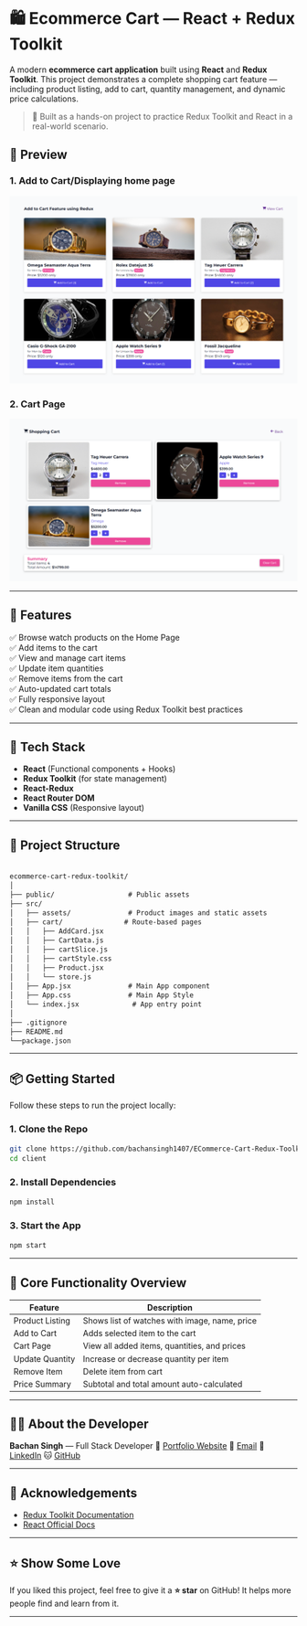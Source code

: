 
# 🛍️ Ecommerce Cart — React + Redux Toolkit

A modern **ecommerce cart application** built using **React** and **Redux Toolkit**. This project demonstrates a complete shopping cart feature — including product listing, add to cart, quantity management, and dynamic price calculations.

> 🔧 Built as a hands-on project to practice Redux Toolkit and React in a real-world scenario.


## 📸 Preview

### 1. Add to Cart/Displaying home page
![Add to Cart ](./AddToCartUsingRedux.png)  

### 2. Cart Page
![Cart Page ](./CartPage.png) 

---

## 🚀 Features

✅ Browse watch products on the Home Page  
✅ Add items to the cart  
✅ View and manage cart items  
✅ Update item quantities  
✅ Remove items from the cart  
✅ Auto-updated cart totals  
✅ Fully responsive layout  
✅ Clean and modular code using Redux Toolkit best practices  

---

## 🧱 Tech Stack

- **React** (Functional components + Hooks)
- **Redux Toolkit** (for state management)
- **React-Redux**
- **React Router DOM**
- **Vanilla CSS** (Responsive layout)

---

## 📂 Project Structure

```

ecommerce-cart-redux-toolkit/
│
├── public/                  # Public assets
├── src/
│   ├── assets/              # Product images and static assets
│   ├── cart/               # Route-based pages
│   │   ├── AddCard.jsx
│   │   ├── CartData.js
│   │   ├── cartSlice.js
│   │   ├── cartStyle.css
│   │   ├── Product.jsx
│   │   └── store.js
│   ├── App.jsx              # Main App component
│   ├── App.css              # Main App Style
│   └── index.jsx             # App entry point
│
├── .gitignore
├── README.md
└──package.json

````

---

## 📦 Getting Started

Follow these steps to run the project locally:

### 1. Clone the Repo

```bash
git clone https://github.com/bachansingh1407/ECommerce-Cart-Redux-Toolkit
cd client
````

### 2. Install Dependencies

```bash
npm install
```

### 3. Start the App

```bash
npm start
```

---

## 🧪 Core Functionality Overview

| Feature         | Description                                   |
| --------------- | --------------------------------------------- |
| Product Listing | Shows list of watches with image, name, price |
| Add to Cart     | Adds selected item to the cart                |
| Cart Page       | View all added items, quantities, and prices  |
| Update Quantity | Increase or decrease quantity per item        |
| Remove Item     | Delete item from cart                         |
| Price Summary   | Subtotal and total amount auto-calculated     |

---

## 🧑‍💻 About the Developer

**Bachan Singh** — Full Stack Developer
📄 [Portfolio Website](https://bachansingh.netlify.app)
📧 [Email](mailto:bachansingh@gmail.com)
🔗 [LinkedIn](https://www.linkedin.com/in/bachansingh)
🐱 [GitHub](https://github.com/bachansingh1407)

---

## 🙌 Acknowledgements

* [Redux Toolkit Documentation](https://redux-toolkit.js.org/)
* [React Official Docs](https://reactjs.org/)

---

## ⭐️ Show Some Love

If you liked this project, feel free to give it a **⭐️ star** on GitHub! It helps more people find and learn from it.

---


